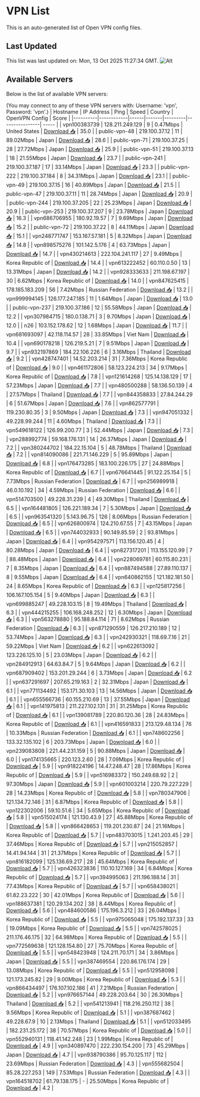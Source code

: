 # VPN List

This is an auto-generated list of Open VPN config files.

## Last Updated

This list was last updated on: Mon, 13 Oct 2025 11:27:34 GMT.
![Alt](https://repobeats.axiom.co/api/embed/186b98318ef1479477931607c1ad7d823f12451f.svg "Repobeats analytics image")

## Available Servers

Below is the list of available VPN servers:

(You may connect to any of these VPN servers with: Username: 'vpn', Password: 'vpn'.)
| Hostname | IP Address | Ping | Speed | Country | OpenVPN Config | Score |
|----------|------------|------|-------|---------|----------------| ----- |
| vpn100383739 | 128.211.249.129 | 9 | 0.47Mbps | United States | [Download 📥](./configs/server_0_US.ovpn) | 35.0 |
| public-vpn-48 | 219.100.37.12 | 11 | 89.02Mbps | Japan | [Download 📥](./configs/server_1_JP.ovpn) | 28.6 |
| public-vpn-71 | 219.100.37.25 | 28 | 27.72Mbps | Japan | [Download 📥](./configs/server_2_JP.ovpn) | 25.9 |
| public-vpn-51 | 219.100.37.13 | 18 | 21.55Mbps | Japan | [Download 📥](./configs/server_3_JP.ovpn) | 23.7 |
| public-vpn-241 | 219.100.37.187 | 17 | 33.14Mbps | Japan | [Download 📥](./configs/server_4_JP.ovpn) | 23.3 |
| public-vpn-222 | 219.100.37.184 | 8 | 34.31Mbps | Japan | [Download 📥](./configs/server_5_JP.ovpn) | 23.1 |
| public-vpn-49 | 219.100.37.15 | 16 | 40.89Mbps | Japan | [Download 📥](./configs/server_6_JP.ovpn) | 21.5 |
| public-vpn-47 | 219.100.37.11 | 11 | 28.74Mbps | Japan | [Download 📥](./configs/server_7_JP.ovpn) | 20.9 |
| public-vpn-244 | 219.100.37.205 | 22 | 25.23Mbps | Japan | [Download 📥](./configs/server_8_JP.ovpn) | 20.9 |
| public-vpn-253 | 219.100.37.207 | 9 | 23.78Mbps | Japan | [Download 📥](./configs/server_9_JP.ovpn) | 16.3 |
| vpn686706955 | 180.92.19.57 | 7 | 9.69Mbps | Japan | [Download 📥](./configs/server_10_JP.ovpn) | 15.2 |
| public-vpn-72 | 219.100.37.22 | 8 | 44.11Mbps | Japan | [Download 📥](./configs/server_11_JP.ovpn) | 15.1 |
| vpn248771747 | 153.167.57.181 | 5 | 8.32Mbps | Japan | [Download 📥](./configs/server_12_JP.ovpn) | 14.8 |
| vpn898575276 | 101.142.5.176 | 4 | 63.73Mbps | Japan | [Download 📥](./configs/server_13_JP.ovpn) | 14.7 |
| vpn430214613 | 222.104.241.117 | 27 | 9.49Mbps | Korea Republic of | [Download 📥](./configs/server_14_KR.ovpn) | 14.4 |
| vpn613222452 | 60.110.0.50 | 13 | 13.31Mbps | Japan | [Download 📥](./configs/server_15_JP.ovpn) | 14.2 |
| vpn928333633 | 211.198.67.197 | 30 | 6.62Mbps | Korea Republic of | [Download 📥](./configs/server_16_KR.ovpn) | 14.0 |
| vpn847625415 | 178.185.183.209 | 56 | 7.42Mbps | Russian Federation | [Download 📥](./configs/server_17_RU.ovpn) | 13.2 |
| vpn999994145 | 126.177.247.185 | 11 | 1.64Mbps | Japan | [Download 📥](./configs/server_18_JP.ovpn) | 13.0 |
| public-vpn-237 | 219.100.37.186 | 12 | 55.58Mbps | Japan | [Download 📥](./configs/server_19_JP.ovpn) | 12.2 |
| vpn307984715 | 180.0.138.71 | 3 | 9.70Mbps | Japan | [Download 📥](./configs/server_20_JP.ovpn) | 12.0 |
| n26 | 103.152.178.62 | 12 | 1.68Mbps | Japan | [Download 📥](./configs/server_21_JP.ovpn) | 11.7 |
| vpn681693097 | 42.118.114.57 | 28 | 33.85Mbps | Viet Nam | [Download 📥](./configs/server_22_VN.ovpn) | 10.4 |
| vpn690178218 | 126.219.5.21 | 7 | 9.51Mbps | Japan | [Download 📥](./configs/server_23_JP.ovpn) | 9.7 |
| vpn932197869 | 184.22.106.226 | 6 | 3.16Mbps | Thailand | [Download 📥](./configs/server_24_TH.ovpn) | 9.2 |
| vpn428747401 | 14.52.203.214 | 31 | 7.36Mbps | Korea Republic of | [Download 📥](./configs/server_25_KR.ovpn) | 9.0 |
| vpn461172806 | 58.123.224.213 | 34 | 9.17Mbps | Korea Republic of | [Download 📥](./configs/server_26_KR.ovpn) | 7.8 |
| vpn121614268 | 125.14.138.129 | 17 | 57.23Mbps | Japan | [Download 📥](./configs/server_27_JP.ovpn) | 7.7 |
| vpn480500288 | 58.136.50.139 | 4 | 27.57Mbps | Thailand | [Download 📥](./configs/server_28_TH.ovpn) | 7.7 |
| vpn844358833 | 27.84.244.29 | 6 | 51.67Mbps | Japan | [Download 📥](./configs/server_29_JP.ovpn) | 7.6 |
| vpn862577791 | 119.230.80.35 | 3 | 9.50Mbps | Japan | [Download 📥](./configs/server_30_JP.ovpn) | 7.3 |
| vpn947051332 | 49.228.99.244 | 11 | 4.60Mbps | Thailand | [Download 📥](./configs/server_31_TH.ovpn) | 7.3 |
| vpn549618122 | 126.99.200.77 | 3 | 52.44Mbps | Japan | [Download 📥](./configs/server_32_JP.ovpn) | 7.3 |
| vpn288992774 | 59.168.176.131 | 14 | 26.37Mbps | Japan | [Download 📥](./configs/server_33_JP.ovpn) | 7.2 |
| vpn380244702 | 184.22.15.104 | 5 | 48.78Mbps | Thailand | [Download 📥](./configs/server_34_TH.ovpn) | 7.2 |
| vpn814090086 | 221.71.146.229 | 5 | 95.89Mbps | Japan | [Download 📥](./configs/server_35_JP.ovpn) | 6.8 |
| vpn176473285 | 183.100.226.175 | 27 | 24.88Mbps | Korea Republic of | [Download 📥](./configs/server_36_KR.ovpn) | 6.7 |
| vpn676641445 | 91.122.25.154 | 5 | 7.73Mbps | Russian Federation | [Download 📥](./configs/server_37_RU.ovpn) | 6.7 |
| vpn256989918 | 46.0.10.192 | 34 | 4.59Mbps | Russian Federation | [Download 📥](./configs/server_38_RU.ovpn) | 6.6 |
| vpn514703500 | 49.228.31.239 | 4 | 49.30Mbps | Thailand | [Download 📥](./configs/server_39_TH.ovpn) | 6.5 |
| vpn164481805 | 126.221.189.34 | 7 | 5.30Mbps | Japan | [Download 📥](./configs/server_40_JP.ovpn) | 6.5 |
| vpn963541320 | 5.143.96.75 | 126 | 8.06Mbps | Russian Federation | [Download 📥](./configs/server_41_RU.ovpn) | 6.5 |
| vpn626800974 | 124.210.67.55 | 7 | 43.15Mbps | Japan | [Download 📥](./configs/server_42_JP.ovpn) | 6.5 |
| vpn744032933 | 90.149.85.59 | 2 | 93.81Mbps | Japan | [Download 📥](./configs/server_43_JP.ovpn) | 6.4 |
| vpn954297571 | 113.156.120.45 | 4 | 80.28Mbps | Japan | [Download 📥](./configs/server_44_JP.ovpn) | 6.4 |
| vpn827317201 | 113.155.120.99 | 7 | 88.48Mbps | Japan | [Download 📥](./configs/server_45_JP.ovpn) | 6.4 |
| vpn228069781 | 60.115.80.231 | 7 | 8.35Mbps | Japan | [Download 📥](./configs/server_46_JP.ovpn) | 6.4 |
| vpn887494588 | 27.89.110.137 | 8 | 9.55Mbps | Japan | [Download 📥](./configs/server_47_JP.ovpn) | 6.4 |
| vpn640862155 | 121.182.181.50 | 24 | 8.65Mbps | Korea Republic of | [Download 📥](./configs/server_48_KR.ovpn) | 6.3 |
| vpn125817256 | 106.167.105.154 | 5 | 9.40Mbps | Japan | [Download 📥](./configs/server_49_JP.ovpn) | 6.3 |
| vpn699885247 | 49.228.103.15 | 8 | 19.49Mbps | Thailand | [Download 📥](./configs/server_50_TH.ovpn) | 6.3 |
| vpn444215255 | 106.168.248.252 | 12 | 6.30Mbps | Japan | [Download 📥](./configs/server_51_JP.ovpn) | 6.3 |
| vpn563278880 | 95.188.84.114 | 71 | 8.62Mbps | Russian Federation | [Download 📥](./configs/server_52_RU.ovpn) | 6.3 |
| vpn871290559 | 126.217.210.189 | 12 | 53.74Mbps | Japan | [Download 📥](./configs/server_53_JP.ovpn) | 6.3 |
| vpn242930321 | 118.69.7.16 | 21 | 59.22Mbps | Viet Nam | [Download 📥](./configs/server_54_VN.ovpn) | 6.2 |
| vpn622613092 | 123.226.125.10 | 5 | 23.03Mbps | Japan | [Download 📥](./configs/server_55_JP.ovpn) | 6.2 |
| vpn284912913 | 64.63.84.7 | 5 | 9.64Mbps | Japan | [Download 📥](./configs/server_56_JP.ovpn) | 6.2 |
| vpn687909402 | 153.201.29.244 | 6 | 3.73Mbps | Japan | [Download 📥](./configs/server_57_JP.ovpn) | 6.2 |
| vpn637291697 | 207.65.219.163 | 2 | 32.31Mbps | Japan | [Download 📥](./configs/server_58_JP.ovpn) | 6.1 |
| vpn771134492 | 153.171.30.103 | 13 | 14.56Mbps | Japan | [Download 📥](./configs/server_59_JP.ovpn) | 6.1 |
| vpn655566736 | 60.155.210.69 | 13 | 37.55Mbps | Japan | [Download 📥](./configs/server_60_JP.ovpn) | 6.1 |
| vpn141975813 | 211.227.102.131 | 31 | 31.25Mbps | Korea Republic of | [Download 📥](./configs/server_61_KR.ovpn) | 6.1 |
| vpn139081789 | 220.80.120.36 | 28 | 24.83Mbps | Korea Republic of | [Download 📥](./configs/server_62_KR.ovpn) | 6.1 |
| vpn416591833 | 213.129.48.134 | 76 | 10.33Mbps | Russian Federation | [Download 📥](./configs/server_63_RU.ovpn) | 6.1 |
| vpn748602256 | 133.32.135.102 | 6 | 203.73Mbps | Japan | [Download 📥](./configs/server_64_JP.ovpn) | 6.0 |
| vpn239083808 | 221.44.231.159 | 5 | 90.88Mbps | Japan | [Download 📥](./configs/server_65_JP.ovpn) | 6.0 |
| vpn174135665 | 220.123.2.60 | 28 | 7.09Mbps | Korea Republic of | [Download 📥](./configs/server_66_KR.ovpn) | 5.9 |
| vpn918224196 | 14.47.248.47 | 28 | 17.86Mbps | Korea Republic of | [Download 📥](./configs/server_67_KR.ovpn) | 5.9 |
| vpn516983372 | 150.249.68.92 | 2 | 97.30Mbps | Japan | [Download 📥](./configs/server_68_JP.ovpn) | 5.9 |
| vpn601003214 | 220.79.227.229 | 28 | 14.23Mbps | Korea Republic of | [Download 📥](./configs/server_69_KR.ovpn) | 5.8 |
| vpn780347906 | 121.134.72.146 | 31 | 6.87Mbps | Korea Republic of | [Download 📥](./configs/server_70_KR.ovpn) | 5.8 |
| vpn122302006 | 59.10.51.6 | 34 | 5.65Mbps | Korea Republic of | [Download 📥](./configs/server_71_KR.ovpn) | 5.8 |
| vpn515024174 | 121.130.43.9 | 27 | 45.88Mbps | Korea Republic of | [Download 📥](./configs/server_72_KR.ovpn) | 5.8 |
| vpn866428653 | 119.201.230.87 | 24 | 21.16Mbps | Korea Republic of | [Download 📥](./configs/server_73_KR.ovpn) | 5.7 |
| vpn483703015 | 1.241.203.45 | 29 | 37.46Mbps | Korea Republic of | [Download 📥](./configs/server_74_KR.ovpn) | 5.7 |
| vpn215052857 | 14.41.94.144 | 31 | 21.37Mbps | Korea Republic of | [Download 📥](./configs/server_75_KR.ovpn) | 5.7 |
| vpn816182099 | 125.136.69.217 | 28 | 45.64Mbps | Korea Republic of | [Download 📥](./configs/server_76_KR.ovpn) | 5.7 |
| vpn426323836 | 110.10.127.169 | 34 | 6.84Mbps | Korea Republic of | [Download 📥](./configs/server_77_KR.ovpn) | 5.7 |
| vpn394995063 | 211.196.188.14 | 31 | 77.43Mbps | Korea Republic of | [Download 📥](./configs/server_78_KR.ovpn) | 5.7 |
| vpn658438021 | 61.82.23.222 | 30 | 42.01Mbps | Korea Republic of | [Download 📥](./configs/server_79_KR.ovpn) | 5.6 |
| vpn188637381 | 120.29.134.202 | 38 | 8.44Mbps | Korea Republic of | [Download 📥](./configs/server_80_KR.ovpn) | 5.6 |
| vpn484600586 | 175.196.3.212 | 33 | 26.04Mbps | Korea Republic of | [Download 📥](./configs/server_81_KR.ovpn) | 5.5 |
| vpn975065048 | 175.192.137.33 | 33 | 19.09Mbps | Korea Republic of | [Download 📥](./configs/server_82_KR.ovpn) | 5.5 |
| vpn742578025 | 211.176.46.175 | 32 | 64.98Mbps | Korea Republic of | [Download 📥](./configs/server_83_KR.ovpn) | 5.5 |
| vpn772569638 | 121.128.154.80 | 27 | 75.70Mbps | Korea Republic of | [Download 📥](./configs/server_84_KR.ovpn) | 5.5 |
| vpn548423948 | 124.211.70.171 | 34 | 3.86Mbps | Japan | [Download 📥](./configs/server_85_JP.ovpn) | 5.5 |
| vpn387469554 | 220.86.176.174 | 29 | 13.08Mbps | Korea Republic of | [Download 📥](./configs/server_86_KR.ovpn) | 5.5 |
| vpn512958098 | 121.173.245.82 | 29 | 9.00Mbps | Korea Republic of | [Download 📥](./configs/server_87_KR.ovpn) | 5.3 |
| vpn866434497 | 176.107.102.186 | 41 | 7.21Mbps | Russian Federation | [Download 📥](./configs/server_88_RU.ovpn) | 5.2 |
| vpn976657144 | 49.228.203.64 | 30 | 26.30Mbps | Thailand | [Download 📥](./configs/server_89_TH.ovpn) | 5.2 |
| vpn541213941 | 118.216.250.112 | 38 | 9.56Mbps | Korea Republic of | [Download 📥](./configs/server_90_KR.ovpn) | 5.1 |
| vpn387687462 | 49.228.67.9 | 10 | 2.13Mbps | Thailand | [Download 📥](./configs/server_91_TH.ovpn) | 5.1 |
| vpn512033495 | 182.231.25.172 | 38 | 70.57Mbps | Korea Republic of | [Download 📥](./configs/server_92_KR.ovpn) | 5.0 |
| vpn552940131 | 118.41.142.248 | 23 | 1.99Mbps | Korea Republic of | [Download 📥](./configs/server_93_KR.ovpn) | 4.9 |
| vpn340897470 | 222.230.154.200 | 73 | 45.29Mbps | Japan | [Download 📥](./configs/server_94_JP.ovpn) | 4.7 |
| vpn938790386 | 95.70.125.117 | 112 | 23.69Mbps | Russian Federation | [Download 📥](./configs/server_95_RU.ovpn) | 4.3 |
| vpn555682504 | 85.28.227.253 | 149 | 7.53Mbps | Russian Federation | [Download 📥](./configs/server_96_RU.ovpn) | 4.3 |
| vpn164518702 | 61.79.138.175 | - | 25.50Mbps | Korea Republic of | [Download 📥](./configs/server_97_KR.ovpn) | 4.2 |
